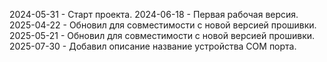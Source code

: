 2024-05-31 - Старт проекта.
2024-06-18 - Первая рабочая версия.
2025-04-22 - Обновил для совместимости с новой версией прошивки.
2025-05-21 - Обновил для совместимости с новой версией прошивки.
2025-07-30 - Добавил описание название устройства COM порта.